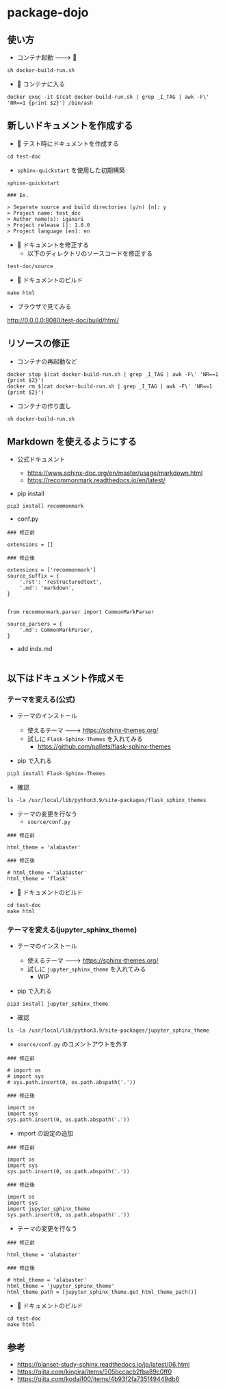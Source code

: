 # package-dojo

## 使い方

+ コンテナ起動 ---> :whale:

```
sh docker-build-run.sh
```

+ :whale: コンテナに入る

```
docker exec -it $(cat docker-build-run.sh | grep _I_TAG | awk -F\' 'NR==1 {print $2}') /bin/ash
```

## 新しいドキュメントを作成する

+ :whale: テスト時にドキュメントを作成する

```
cd test-doc
```

+ `sphinx-quickstart` を使用した初期構築

```
sphinx-quickstart
```
```
### Ex.

> Separate source and build directories (y/n) [n]: y
> Project name: test_doc
> Author name(s): iganari
> Project release []: 1.0.0
> Project language [en]: en
```

+ :whale: ドキュメントを修正する
  + 以下のディレクトリのソースコードを修正する

```
test-doc/source
```

+ :whale: ドキュメントのビルド

```
make html
```

+ ブラウザで見てみる

http://0.0.0.0:8080/test-doc/build/html/


## リソースの修正

+ コンテナの再起動など

```
docker stop $(cat docker-build-run.sh | grep _I_TAG | awk -F\' 'NR==1 {print $2}')
docker rm $(cat docker-build-run.sh | grep _I_TAG | awk -F\' 'NR==1 {print $2}')
```

+ コンテナの作り直し

```
sh docker-build-run.sh
```

## Markdown を使えるようにする

+ 公式ドキュメント
  + https://www.sphinx-doc.org/en/master/usage/markdown.html
  + https://recommonmark.readthedocs.io/en/latest/

+ pip install

```
pip3 install recommonmark
```

+ conf.py

```
### 修正前

extensions = []
```
```
### 修正後

extensions = ['recommonmark']
source_suffix = {
    '.rst': 'restructuredtext',
    '.md': 'markdown',
}


from recommonmark.parser import CommonMarkParser

source_parsers = {
    '.md': CommonMarkParser,
}
```

+ add indx.md

```

```


## 以下はドキュメント作成メモ



### テーマを変える(公式)

+ テーマのインストール
  + 使えるテーマ ---> https://sphinx-themes.org/
  + 試しに `Flask-Sphinx-Themes` を入れてみる
    + https://github.com/pallets/flask-sphinx-themes

+ pip で入れる

```
pip3 install Flask-Sphinx-Themes
```

+ 確認

```
ls -la /usr/local/lib/python3.9/site-packages/flask_sphinx_themes
```

+ テーマの変更を行なう
  + `source/conf.py`

```
### 修正前

html_theme = 'alabaster'
```
```
### 修正後

# html_theme = 'alabaster'
html_theme = 'flask'
```

+ :whale: ドキュメントのビルド

```
cd test-doc
make html
```














### テーマを変える(jupyter_sphinx_theme)

+ テーマのインストール
  + 使えるテーマ ---> https://sphinx-themes.org/
  + 試しに `jupyter_sphinx_theme` を入れてみる
    + WIP

+ pip で入れる

```
pip3 install jupyter_sphinx_theme
```

+ 確認

```
ls -la /usr/local/lib/python3.9/site-packages/jupyter_sphinx_theme
```

+ `source/conf.py` のコメントアウトを外す

```
### 修正前

# import os
# import sys
# sys.path.insert(0, os.path.abspath('.'))
```
```
### 修正後

import os
import sys
sys.path.insert(0, os.path.abspath('.'))
```

+ import の設定の追加

```
### 修正前

import os
import sys
sys.path.insert(0, os.path.abspath('.'))
```
```
### 修正後

import os
import sys
import jupyter_sphinx_theme
sys.path.insert(0, os.path.abspath('.'))
```

+ テーマの変更を行なう

```
### 修正前

html_theme = 'alabaster'
```
```
### 修正後

# html_theme = 'alabaster'
html_theme = 'jupyter_sphinx_theme'
html_theme_path = [jupyter_sphinx_theme.get_html_theme_path()]
```

+ :whale: ドキュメントのビルド

```
cd test-doc
make html
```


## 参考

+ https://planset-study-sphinx.readthedocs.io/ja/latest/06.html
+ https://qiita.com/kinpira/items/505bccacb2fba89c0ff0
+ https://qiita.com/kodai100/items/4b93f2fa735f49449db6